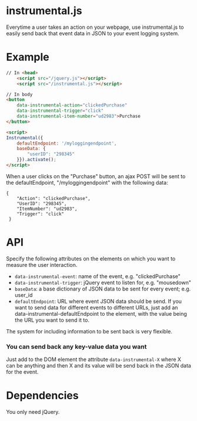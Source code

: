 # instrumental.js

Everytime a user takes an action on your webpage, use instrumental.js to easily send back that event data in JSON to your event logging system.

# Example
```html
// In <head>
    <script src="/jquery.js"></script>
    <script src="/instrumental.js"></script>

// In body
<button
    data-instrumental-action="clickedPurchase"
    data-instrumental-trigger="click"
    data-instrumental-item-number="ud2983">Purchase
</button>

<script>
Instrumental({
    defaultEndpoint: '/myloggingendpoint',
    baseData: {
        "userID": "298345"
    }}).activate();
</script>
```

When a user clicks on the "Purchase" button, an ajax POST will be sent to the defaultEndpoint, "/myloggingendpoint" with the following data:

```
{
    "Action": "clickedPurchase",
    "UserID": "298345",
    "ItemNumber": "ud2983",
    "Trigger": "click"
 }
```

# API
Specify the following attributes on the elements on which you want to measure the user interaction.


* `data-instrumental-event`: name of the event, e.g. "clickedPurchase"
* `data-instrumental-trigger`: jQuery event to listen for, e.g. "mousedown"
* `baseData`: a base dictionary of JSON data to be sent for every event; e.g. user_id
* `defaultEndpoint`: URL where event JSON data should be send. If you want to send data for different events to different URLs, just add an data-instrumental-defaultEndpoint to the element, with the value being the URL you want to send it to.

The system for including information to be sent back is very flexible.
### You can send back any key-value data you want
Just add to the DOM element the attribute `data-instrumental-X` where X can be anything and then X and its value will be send back in the JSON data for the event.

# Dependencies
You only need jQuery.
